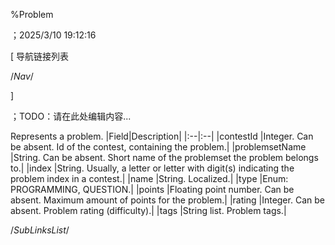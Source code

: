 ﻿
%Problem

；2025/3/10 19:12:16


[ 导航链接列表

/*Nav*/

]

；TODO：请在此处编辑内容...




[](@Problem)


Represents a problem.
|Field|Description|
|:--|:--|
|contestId |Integer. Can be absent. Id of the contest, containing the problem.|
|problemsetName |String. Can be absent. Short name of the problemset the problem belongs to.|
|index |String. Usually, a letter or letter with digit(s) indicating the problem index in a contest.|
|name |String. Localized.|
|type |Enum: PROGRAMMING, QUESTION.|
|points |Floating point number. Can be absent. Maximum amount of points for the problem.|
|rating |Integer. Can be absent. Problem rating (difficulty).|
|tags |String list. Problem tags.|





/*SubLinksList*/



